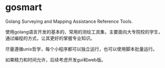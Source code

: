 # gosmart

Golang Surveying and Mapping Assistance Reference Tools.

使用golang语言开发的基本的、常用的测绘工具集，主要面向大专院校的学生，通过编程的方式，让其更好的掌握专业知识。

尽量遵循unix哲学，每个小程序都可以独立运行，也可以使用脚本批量运行。

如果精力和时间允许，后续考虑开发gui和web版。
